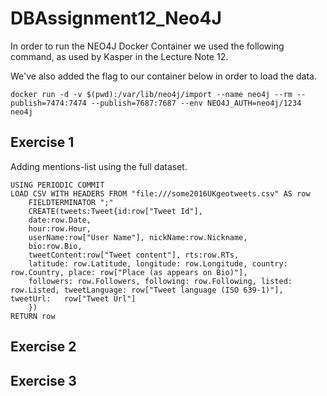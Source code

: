 # DBAssignment12_Neo4J

In order to run the NEO4J Docker Container we used the following command, as used by Kasper in the Lecture Note 12.

We've also added the flag to our container below in order to load the data. 
```
docker run -d -v $(pwd):/var/lib/neo4j/import --name neo4j --rm --publish=7474:7474 --publish=7687:7687 --env NEO4J_AUTH=neo4j/1234 neo4j
```
## Exercise 1 
Adding mentions-list using the full dataset. 

```
USING PERIODIC COMMIT
LOAD CSV WITH HEADERS FROM "file:///some2016UKgeotweets.csv" AS row 
    FIELDTERMINATOR ";"
    CREATE(tweets:Tweet{id:row["Tweet Id"],
    date:row.Date, 
    hour:row.Hour,
    userName:row["User Name"], nickName:row.Nickname, 
    bio:row.Bio,
    tweetContent:row["Tweet content"], rts:row.RTs, 
    latitude: row.Latitude, longitude: row.Longitude, country: row.Country, place: row["Place (as appears on Bio)"],
    followers: row.Followers, following: row.Following, listed: row.Listed, tweetLanguage: row["Tweet language (ISO 639-1)"], tweetUrl:   row["Tweet Url"]
    })
RETURN row
```
## Exercise 2 



## Exercise 3 
